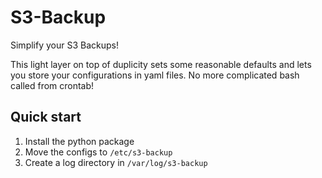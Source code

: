 # S3-Backup

Simplify your S3 Backups!

This light layer on top of duplicity sets some reasonable defaults and lets you store
your configurations in yaml files. No more complicated bash called from crontab!

## Quick start

1. Install the python package
2. Move the configs to `/etc/s3-backup`
3. Create a log directory in `/var/log/s3-backup`
